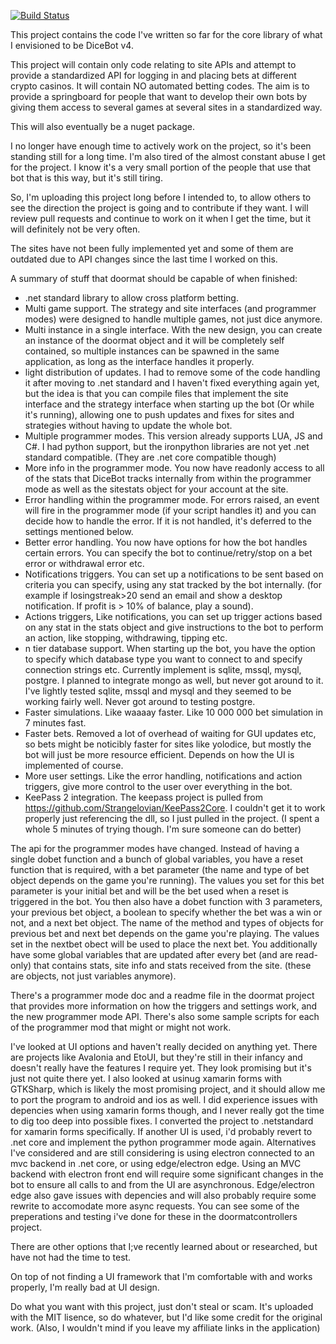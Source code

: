 [![Build Status](https://eugenebotma.visualstudio.com/seuntjie900/_apis/build/status%2FSeuntjie900.Doormat?branchName=master)](https://eugenebotma.visualstudio.com/seuntjie900/_build/latest?definitionId=2&branchName=master)

This project contains the code I've written so far for the core library of what I envisioned to be DiceBot v4. 

This project will contain only code relating to site APIs and attempt to provide a standardized API for logging in and placing bets at different crypto casinos. It will contain NO automated betting codes. The aim is to provide a springboard for people that want to develop their own bots by giving them access to several games at several sites in a standardized way.

This will also eventually be a nuget package.

I no longer have enough time to actively work on the project, so it's been standing still for a long time.
I'm also tired of the almost constant abuse I get for the project. I know it's a very small portion of the people that use that bot that is this way, but it's still tiring.

So, I'm uploading this project long before I intended to, to allow others to see the direction the project is going and to contribute if they want. I will review pull requests and continue to work on it when I get the time, but it will definitely not be very often.

The sites have not been fully implemented yet and some of them are outdated due to API changes since the last time I worked on this.

A summary of stuff that doormat should be capable of when finished:

- .net standard library to allow cross platform betting.
- Multi game support. The strategy and site interfaces (and programmer modes) were designed to handle multiple games, not just dice anymore.
- Multi instance in a single interface. With the new design, you can create an instance of the doormat object and it will be completely self contained, so multiple instances can be spawned in the same application, as long as the interface handles it properly.
- light distribution of updates. I had to remove some of the code handling it after moving to .net standard and I haven't fixed everything again yet, but the idea is that you can compile files that implement the site interface and the strategy interface when starting up the bot (Or while it's running), allowing one to push updates and fixes for sites and strategies without having to update the whole bot.
- Multiple programmer modes. This version already supports LUA, JS and C#. I had python support, but the ironpython libraries are not yet .net standard compatible. (They are .net core compatible though)
- More info in the programmer mode. You now have readonly access to all of the stats that DiceBot tracks internally from within the programmer mode as well as the sitestats object for your account at the site.
- Error handling within the programmer mode. For errors raised, an event will fire in the programmer mode (if your script handles it) and you can decide how to handle the error. If it is not handled, it's deferred to the settings mentioned below.
- Better error handling. You now have options for how the bot handles certain errors. You can specify the bot to continue/retry/stop on a bet error or withdrawal error etc.
- Notifications triggers. You can set up a notifications to be sent based on criteria you can specify, using any stat tracked by the bot internally. (for example if losingstreak>20 send an email and show a desktop notification. If profit is > 10% of balance, play a sound).
- Actions triggers, Like notifications, you can set up trigger actions based on any stat in the stats object and give instructions to the bot to perform an action, like stopping, withdrawing, tipping etc.
- n tier database support. When starting up the bot, you have the option to specify which database type you want to connect to and specify connection strings etc. Currently implement is sqlite, mssql, mysql, postgre. I planned to integrate mongo as well, but never got around to it. I've lightly tested sqlite, mssql and mysql and they seemed to be working fairly well. Never got around to testing postgre.
- Faster simulations. Like waaaay faster. Like 10 000 000 bet simulation in 7 minutes fast.
- Faster bets. Removed a lot of overhead of waiting for GUI updates etc, so bets might be noticibly faster for sites like yolodice, but mostly the bot will just be more resource efficient. Depends on how the UI is implemented of course.
- More user settings. Like the error handling, notifications and action triggers, give more control to the user over everything in the bot.
- KeePass 2 integration. The keepass project is pulled from https://github.com/Strangelovian/KeePass2Core. I couldn't get it to work properly just referencing the dll, so I just pulled in the project. (I spent a whole 5 minutes of trying though. I'm sure someone can do better)

The api for the programmer modes have changed. Instead of having a single dobet function and a bunch of global variables, you have a reset function that is required, with a bet parameter (the name and type of bet object depends on the game you're running). The values you set for this bet parameter is your initial bet and will be the bet used when a reset is triggered in the bot. You then also have a dobet function with 3 parameters, your previous bet object, a boolean to specify whether the bet was a win or not, and a next bet object. The name of the method and types of objects for previous bet and next bet depends on the game you're playing. The values set in the nextbet obect will be used to place the next bet. You additionally have some global variables that are updated after every bet (and are read-only) that contains stats, site info and stats received from the site. (these are objects, not just variables anymore).

There's a programmer mode doc and a readme file in the doormat project that provides more information on how the triggers and settings work, and the new programmer mode API. There's also some sample scripts for each of the programmer mod that might or might not work.


I've looked at UI options and haven't really decided on anything yet. There are projects like Avalonia and EtoUI, but they're still in their infancy and doesn't really have the features I require yet. They look promising but it's just not quite there yet. I also looked at usinug xamarin forms with GTKSharp, which is likely the most promising project, and it should allow me to port the program to android and ios as well. I did experience issues with depencies when using xamarin forms though, and I never really got the time to dig too deep into possible fixes. I converted the project to .netstandard for xamarin forms specifically. If another UI is used, i'd probably revert to .net core and implement the python programmer mode again.
Alternatives I've considered and are still considering is using electron connected to an mvc backend in .net core, or using edge/electron edge. Using an MVC backend with electron front end will require some significant changes in the bot to ensure all calls to and from the UI are asynchronous. Edge/electron edge also gave issues with depencies and will also probably require some rewrite to accomodate more async requests. You can see some of the preperations and testing i've done for these in the doormatcontrollers project.

There are other options that I;ve recently learned about or researched, but have not had the time to test.

On top of not finding a UI framework that I'm comfortable with and works properly, I'm really bad at UI design.





Do what you want with this project, just don't steal or scam. It's uploaded with the MIT lisence, so do whatever, but I'd like some credit for the original work. (Also, I wouldn't mind if you leave my affiliate links in the application)

